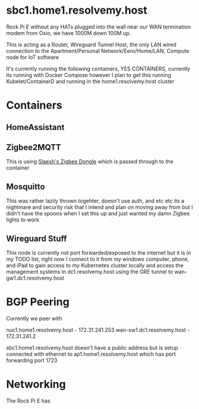 # sbc1.home1.resolvemy.host

Rock Pi E without any HATs plugged into the wall near our WAN termination modem from Oxio, we have 1000M down 100M up.

This is acting as a Router, Wireguard Tunnel Host, the only LAN wired connection to the Apartment/Personal Network/Eero/Home/LAN, Compute node for IoT software


It's currently running the following containers, YES CONTAINERS, currently its running with Docker Compose however I plan to get this running Kubelet/ContainerD and running in the home1.resolvemy.host cluster

# Containers

## HomeAssistant

## Zigbee2MQTT
This is using [Slaesh's Zigbee Dongle](https://slae.sh/projects/cc2652/) which is passed through to the container

## Mosquitto

This was rather lazily thrown togehter, doesn't use auth, and etc etc its a nightmare and security risk that I intend and plan on moving away from but I didn't have the spoons when I set this up and just wanted my damn Zigbee lights to work


## Wireguard Stuff

This node is currently not port forwarded/exposed to the internet but it is in my TODO list, right now I connect to it from my windows computer, phone, and iPad to gain access to my Kubernetes cluster locally and access the management systems in dc1.resolvemy.host using the GRE tunnel to wan-gw1.dc1.resolvemy.host



# BGP Peering

Currently we peer with

nuc1.home1.resolvemy.host - 172.31.241.253
wan-sw1.dc1.resolvemy.host - 172.31.241.2

sbc1.home1.resolvemy.host doesn't have a public address but is setup connected with ethernet to ap1.home1.resolvemy.host which has port forwarding port 1723



# Networking

The Rock Pi E has 